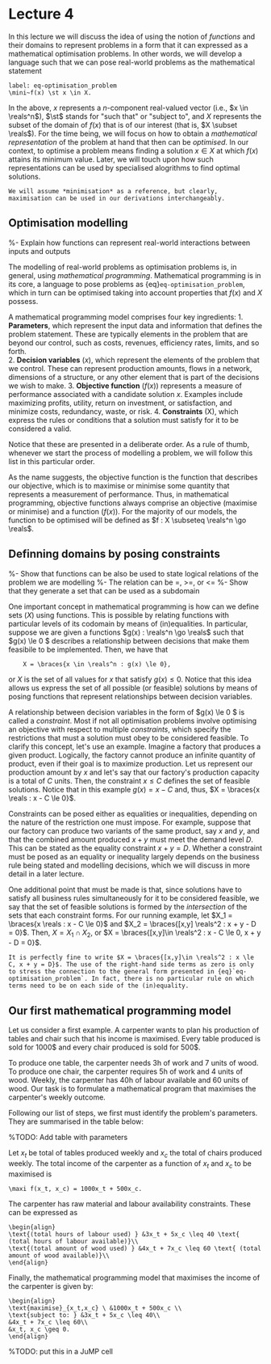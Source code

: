# Lecture 4

In this lecture we will discuss the idea of using the notion of *functions* and their domains to represent problems in a form that it can expressed as a mathematical optimisation problems. In other words, we will develop a language such that we can pose real-world problems as the mathematical statement 

```{math}
label: eq-optimisation_problem
\mini~f(x) \st x \in X.
```

In the above, $x$ represents a $n$-component real-valued vector (i.e., $x \in \reals^n$), $\st$ stands for "such that" or "subject to", and $X$ represents the subset of the domain of $f(x)$ that is of our interest (that is, $X \subset \reals$). For the time being, we will focus on how to obtain a *mathematical representation* of the problem at hand that then can be *optimised*. In our context, to optimise a problem means finding a solution $x \in X$ at which $f(x)$ attains its minimum value. Later, we will touch upon how such representations can be used by specialised alogrithms to find optimal solutions.

```{note}
We will assume *minimisation* as a reference, but clearly, maximisation can be used in our derivations interchangeably.
```

## Optimisation modelling
%- Explain how functions can represent real-world interactions between inputs and outputs

The modelling of real-world problems as optimisation problems is, in general, using *mathematical programming*. Mathematical programming is in its core, a language to pose problems as {eq}`eq-optimisation_problem`, which in turn can be optimised taking into account properties that $f(x)$ and $X$ possess.

A mathematical programming model comprises four key ingredients:
    1. **Parameters**, which represent the input data and information that defines the problem statement. These are typically elements in the problem that are beyond our control, such as costs, revenues, efficiency rates, limits, and so forth.  
    2. **Decision variables** ($x$), which represent the elements of the problem that we control. These can represent production amounts, flows in a network, dimensions of a structure, or any other element that is part of the decisions we wish to make.
    3. **Objective function** ($f(x)$) represents a measure of performance associated with a candidate solution $x$. Examples include maximizing profits, utility, return on investment, or satisfaction, and minimize costs, redundancy, waste, or risk.
    4. **Constraints** (X), which express the rules or conditions that a solution must satisfy for it to be considered a valid.

Notice that these are presented in a deliberate order. As a rule of thumb, whenever we start the process of modelling a problem, we will follow this list in this particular order.

As the name suggests, the objective function is the function that describes our objective, which is to maximise or minimise some quantity that represents a measurement of performance. Thus, in mathematical programming, objective functions always comprise an objective (maximise or minimise) and a function ($f(x)$). For the majority of our models, the function to be optimised will be defined as $f : X \subseteq \reals^n \go \reals$.

## Definning domains by posing constraints
%- Show that functions can be also be used to state logical relations of the problem we are modelling
%- The relation can be =, >=, or <=
%- Show that they generate a set that can be used as a subdomain

One important concept in mathematical programming is how can we define sets ($X$) using functions. This is possible by relating functions with particular levels of its codomain by means of (in)equalities. In particular, suppose we are given a functions $g(x) : \reals^n \go \reals$ such that $g(x) \le 0 $ describes a relationship between decisions that make them feasibile to be implemented.  Then, we have that

```{math}
    X = \braces{x \in \reals^n : g(x) \le 0},
```

or $X$ is the set of all values for $x$ that satisfy $g(x) \le 0$. Notice that this idea allows us express the set of all possible (or feasible) solutions by means of posing functions that represent relationships between decision variables. 

A relationship between decision variables in the form of $g(x) \le 0 $ is called a *constraint*. Most if not all optimisation problems involve optimising an objective with respect to multiple _constraints_, which specify the restrictions that must a solution must obey to be considered feasible. To clarify this concept, let's use an example. Imagine a factory that produces a given product. Logically, the factory cannot produce an infinite quantity of product, even if their goal is to maximize production. Let us represent our production amount by $x$ and let's say that our factory's production capacity is a total of $C$ units. Then, the constraint $x \le C$ defines the set of feasible solutions. Notice that in this example $g(x) = x - C$ and, thus, $X = \braces{x \reals : x - C \le 0}$.

Constraints can be posed either as equalities or inequalities, depending on the nature of the restriction one must impose. For example, suppose that our factory can produce two variants of the same product, say $x$ and $y$, and that the combined amount produced $x + y$ must meet the demand level $D$. This can be stated as the equality constraint $x + y = D$. Whether a constraint must be posed as an equality or inequality largely depends on the business rule being stated and modelling decisions, which we will discuss in more detail in a later lecture.

One additional point that must be made is that, since solutions have to satisfy all business rules simultaneously for it to be considered feasible, we say that the set of feasible solutions is formed by the *intersection* of the sets that each constraint forms. For our running example, let $X_1 = \braces{x \reals : x - C \le 0}$ and $X_2 = \braces{[x,y] \reals^2 : x + y - D = 0}$. Then, $X = X_1 \cap X_2$, or $X = \braces{[x,y]\in \reals^2 : x - C \le 0, x + y - D = 0}$.

```{note}
It is perfectly fine to write $X = \braces{[x,y]\in \reals^2 : x \le C, x + y = D}$. The use of the right-hand side terms as zero is only to stress the connection to the general form presented in {eq}`eq-optimisation_problem`. In fact, there is no particular rule on which terms need to be on each side of the (in)equality. 

```

## Our first mathematical programming model

Let us consider a first example. A carpenter wants to plan his production of tables and chair such that his income is maximised. Every table produced is sold for 1000$ and every chair produced is sold for 500$.

To produce one table, the carpenter needs 3h of work and 7 units of wood. To produce one chair, the carpenter requires 5h of work and 4 units of wood. Weekly, the carpenter has 40h of labour available and 60 units of wood. Our task is to formulate a mathematical program that maximises the carpenter's weekly outcome.

Following our list of steps, we first must identify the problem's parameters. They are summarised in the table below:

%TODO: Add table with parameters

Let $x_t$ be total of tables produced weekly and $x_c$ the total of chairs produced weekly. The total income of the carpenter as a function of $x_t$ and $x_c$ to be maximised is

```{math}
\maxi f(x_t, x_c) = 1000x_t + 500x_c.
```

The carpenter has raw material and labour availability constraints. These can be expressed as

```{math}
\begin{align}
\text{(total hours of labour used) } &3x_t + 5x_c \leq 40 \text{ (total hours of labour available)}\\
\text{(total amount of wood used) } &4x_t + 7x_c \leq 60 \text{ (total amount of wood available)}\\
\end{align}
```

Finally, the mathematical programming model that maximises the income of the carpenter is given by:

```{math}
\begin{align}
\text{maximise}_{x_t,x_c} \ &1000x_t + 500x_c \\
\text{subject to: } &3x_t + 5x_c \leq 40\\
&4x_t + 7x_c \leq 60\\
&x_t, x_c \geq 0.
\end{align}
```


%TODO: put this in a JuMP cell
<!-- using JuMP, HiGHS #JuMP is for writing the mathematical model; Clp is the solver (Simplex method). 

m = Model(HiGHS.Optimizer) # Creates a model and informs the solver to be used.

@variable(m, x_t >= 0) # Variable for the total of tables
@variable(m, x_c >= 0) # Variables for the total of chairs

@objective(m, Max, 1000*x_t + 500*x_c) # Income function

@constraint(m, 3*x_t + 5*x_c <= 40) # Labour constraint
@constraint(m, 7*x_t + 4*x_c <= 60) # Wood availability constraint

println(m) # Prints the mathematical model
optimize!(m) # Solve the model

print("\nTotal of tables: ", value(x_t), "\nTotal of chairs: ", value(x_c), "\n") -->
